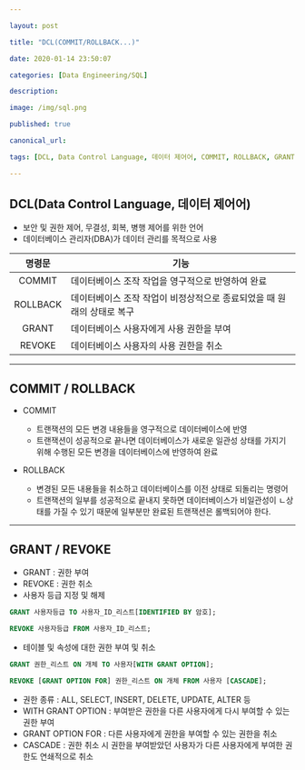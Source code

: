 ```yaml
---

layout: post

title: "DCL(COMMIT/ROLLBACK...)"

date: 2020-01-14 23:50:07

categories: [Data Engineering/SQL]

description:

image: /img/sql.png

published: true

canonical_url:

tags: [DCL, Data Control Language, 데이터 제어어, COMMIT, ROLLBACK, GRANT, REVOKE]

---
```


## DCL(Data Control Language, 데이터 제어어)

- 보안 및 권한 제어, 무결성, 회복, 병행 제어를 위한 언어
- 데이터베이스 관리자(DBA)가 데이터 관리를 목적으로 사용

|명령문|기능|
|:---:|----|
|COMMIT|데이터베이스 조작 작업을 영구적으로 반영하여 완료|
|ROLLBACK|데이터베이스 조작 작업이 비정상적으로 종료되었을 때 원래의 상태로 복구|
|GRANT|데이터베이스 사용자에게 사용 권한을 부여|
|REVOKE|데이터베이스 사용자의 사용 권한을 취소|

----------------------------------------------------------

## COMMIT / ROLLBACK

- COMMIT
  * 트랜잭션의 모든 변경 내용들을 영구적으로 데이터베이스에 반영
  * 트랜잭션이 성공적으로 끝나면 데이터베이스가 새로운 일관성 상태를 가지기 위해 수행된 모든 변경을 데이터베이스에 반영하여 완료

- ROLLBACK
  * 변경된 모든 내용들을 취소하고 데이터베이스를 이전 상태로 되돌리는 명령어
  * 트랜잭션의 일부를 성공적으로 끝내지 못하면 데이터베이스가 비일관성이 ㄴ상태를 가질 수 있기 때문에 일부분만 완료된 트랜잭션은 롤백되어야 한다.

-----------------------------------------------------------

## GRANT / REVOKE

- GRANT : 권한 부여
- REVOKE : 권한 취소
- 사용자 등급 지정 및 해제

```sql
GRANT 사용자등급 TO 사용자_ID_리스트[IDENTIFIED BY 암호];
```

```sql
REVOKE 사용자등급 FROM 사용자_ID_리스트;
```

- 테이블 및 속성에 대한 권한 부여 및 취소

```sql
GRANT 권한_리스트 ON 개체 TO 사용자[WITH GRANT OPTION];
```

```sql
REVOKE [GRANT OPTION FOR] 권한_리스트 ON 개체 FROM 사용자 [CASCADE];
```

  * 권한 종류 : ALL, SELECT, INSERT, DELETE, UPDATE, ALTER 등
  * WITH GRANT OPTION : 부여받은 권한을 다른 사용자에게 다시 부여할 수 있는 권한 부여
  * GRANT OPTION FOR : 다른 사용자에게 권한을 부여할 수 있는 권한을 취소
  * CASCADE : 권한 취소 시 권한을 부여받았던 사용자가 다른 사용자에게 부여한 권한도 연쇄적으로 취소
